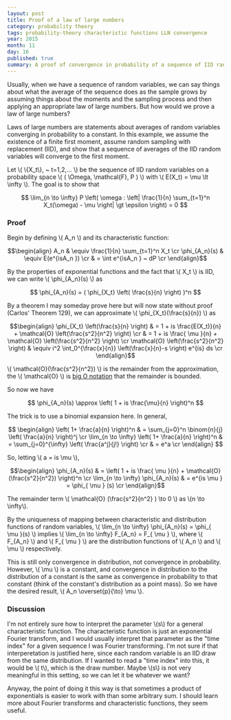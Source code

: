 ```yaml
---
layout: post
title: Proof of a law of large numbers
category: probability theory
tags: probability-theory characteristic functions LLN convergence
year: 2015
month: 11
day: 16
published: true
summary: A proof of convergence in probability of a sequence of IID random variables using characteristic functions. A first moment is assumed to exist, but nothing else.
---
```


Usually, when we have a sequence of random variables, we can say things about what the average of the sequence does as the sample grows by assuming things about the moments and the sampling process and then applying an appropriate law of large numbers. But how would we prove a law of large numbers?

Laws of large numbers are statements about averages of random variables converging in probability to a constant. In this example, we assume the existence of a finite first moment, assume random sampling with replacement (IID), and show that a sequence of averages of the IID random variables will converge to the first moment.

Let \\( \\{X_t\\}, ~ t=1,2,... \\) be the sequence of IID random variables on a probability space \\( ( \Omega, \mathcal{F}, P ) \\) with \\( E(X_t) = \mu \lt \infty \\). The goal is to show that 

$$ \lim_{n \to \infty} P \left( \omega : \left| \frac{1}{n} \sum_{t=1}^n X_t(\omega) - \mu \right| \gt \epsilon \right) = 0 $$

### Proof

Begin by defining \\( A_n \\) and its characteristic function:

$$\begin{align}
A_n & \equiv \frac{1}{n} \sum_{t=1}^n X_t \cr
\phi_{A_n}(s) & \equiv E(e^{isA_n }) \cr
& = \int e^{isA_n } ~ dP \cr
\end{align}$$

By the properties of exponential functions and the fact that \\( X_t \\) is IID, we can write \\( \phi_{A_n}(s) \\) as

$$ \phi_{A_n}(s) =  ( \phi_{X_t} \left( \frac{s}{n} \right) )^n $$

By a theorem I may someday prove here but will now state without proof (Carlos' Theorem 129), we can approximate \\( \phi_{X_t}(\frac{s}{n}) \\) as

$$\begin{align}
 \phi_{X_t} \left(\frac{s}{n} \right) & = 1 + is \frac{E(X_t)}{n} + \mathcal{O} \left(\frac{s^2}{n^2} \right) \cr
 & = 1 + is \frac{ \mu }{n} + \mathcal{O} \left(\frac{s^2}{n^2} \right) \cr
 \mathcal{O} \left(\frac{s^2}{n^2} \right) & \equiv i^2 \int_0^{\frac{x}{n}} \left(\frac{x}{n}-s \right) e^{is} ds \cr
\end{align}$$

\\( \mathcal{O}(\frac{s^2}{n^2}) \\) is the remainder from the approximation, the \\( \mathcal{O} \\) is [big O notation](https://en.wikipedia.org/wiki/Big_O_notation) that the remainder is bounded.

So now we have

$$ \phi_{A_n}(s) \approx \left( 1 + is \frac{\mu}{n} \right)^n $$

The trick is to use a binomial expansion here. In general,

$$ \begin{align}
\left( 1+ \frac{a}{n} \right)^n & = \sum_{j=0}^n \binom{n}{j} \left( \frac{a}{n} \right)^j \cr
\lim_{n \to \infty} \left( 1+ \frac{a}{n} \right)^n & = \sum_{j=0}^{\infty} \left( \frac{a^j}{j!} \right) \cr
& = e^a \cr
\end{align} $$

So, letting \\( a = is \mu \\),

$$\begin{align}
\phi_{A_n}(s) & = \left( 1 + is \frac{ \mu }{n} + \mathcal{O}(\frac{s^2}{n^2}) \right)^n \cr
 \lim_{n \to \infty} \phi_{A_n}(s) & = e^{is \mu } = \phi_{ \mu } (s) \cr
\end{align}$$

The remainder term \\( \mathcal{O} (\frac{s^2}{n^2} ) \to 0 \\) as \\(n \to \infty\\).

By the uniqueness of mapping between characteristic and distribution functions of random variables, \\( \lim_{n \to \infty} \phi_{A_n}(s) = \phi_{ \mu }(s) \\) implies \\( \lim_{n \to \infty} F_{A_n} = F_{ \mu } \\), where \\( F_{A_n} \\) and \\( F_{ \mu } \\) are the distribution functions of \\( A_n \\) and \\( \mu \\) respectively.

This is still only convergence in distribution, not convergence in probability. However, \\( \mu \\) is a constant, and convergence in distribution to the distribution of a constant is the same as convergence in probability to that constant (think of the constant's distribution as a point mass). So we have the desired result, \\( A_n \overset{p}{\to} \mu \\).

### Discussion

I'm not entirely sure how to interpret the parameter \\(s\\) for a general characteristic function. The characteristic function is just an exponential Fourier transform, and I would usually interpret that parameter as the "time index" for a given sequence I was Fourier transforming. I'm not sure if that interperetation is justified here, since each random variable is an IID draw from the same distribution. If I wanted to read a "time index" into this, it would be \\( t\\), which is the draw number. Maybe \\(s\\) is not very meaningful in this setting, so we can let it be whatever we want?

Anyway, the point of doing it this way is that sometimes a product of exponentials is easier to work with than some arbitrary sum. I should learn more about Fourier transforms and characteristic functions, they seem useful.